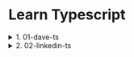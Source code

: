 # Learn Typescript

<details>
<summary>1. 01-dave-ts </summary>

# Typescript site

[https://www.typescriptlang.org/](https://www.typescriptlang.org/)

# Install Typescript

```x
npm install typescript -g
npm install typescript --save-dev
```

# Check Typescript version

```x
tsc -v
```

# Compile Typescript file

```x
tsc main.js
```



# #End</details>

<details>
<summary>2. 02-linkedin-ts </summary>

```x

```

# #End</details>

